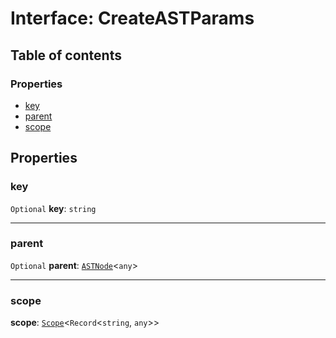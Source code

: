 # Interface: CreateASTParams

## Table of contents

### Properties

* [key](/auto-docs/free-layout-editor/interfaces/CreateASTParams.md#key)
* [parent](/auto-docs/free-layout-editor/interfaces/CreateASTParams.md#parent)
* [scope](/auto-docs/free-layout-editor/interfaces/CreateASTParams.md#scope)

## Properties

### key

`Optional` **key**: `string`

***

### parent

`Optional` **parent**: [`ASTNode`](/auto-docs/free-layout-editor/classes/ASTNode.md)<`any`>

***

### scope

**scope**: [`Scope`](/auto-docs/free-layout-editor/classes/Scope.md)<`Record`<`string`, `any`>>
